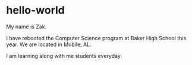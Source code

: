 # hello-world

My name is Zak.

I have rebooted the Computer Science program at Baker High School this year. We are located in Mobile, AL.

I am learning along with me students everyday.

